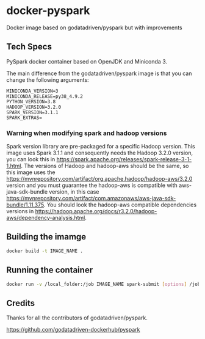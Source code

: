 # docker-pyspark
Docker image based on godatadriven/pyspark but with improvements

## Tech Specs
PySpark docker container based on OpenJDK and Miniconda 3.

The main difference from the godatadriven/pyspark image is that you can change the following arguments:

```
MINICONDA_VERSION=3
MINICONDA_RELEASE=py38_4.9.2
PYTHON_VERSION=3.8
HADOOP_VERSION=3.2.0
SPARK_VERSION=3.1.1
SPARK_EXTRAS=
```

### Warning when modifying spark and hadoop versions
Spark version library are pre-packaged for a specific Hadoop version.
This image uses Spark 3.1.1 and consequently needs the Hadoop 3.2.0 version, you can look this in https://spark.apache.org/releases/spark-release-3-1-1.html. The versions of Hadoop and hadoop-aws should be the same, so this image uses the https://mvnrepository.com/artifact/org.apache.hadoop/hadoop-aws/3.2.0 version and you
must guarantee the hadoop-aws is compatible with aws-java-sdk-bundle version, in this
case https://mvnrepository.com/artifact/com.amazonaws/aws-java-sdk-bundle/1.11.375.
You should look the hadoop-aws compatible dependencies versions in
https://hadoop.apache.org/docs/r3.2.0/hadoop-aws/dependency-analysis.html.

## Building the imamge
```bash
docker build -t IMAGE_NAME .
```

## Running the container

```bash
docker run -v /local_folder:/job IMAGE_NAME spark-submit [options] /job/<python file> [app arguments]
```

## Credits
Thanks for all the contributors of godatadriven/pyspark.

https://github.com/godatadriven-dockerhub/pyspark
